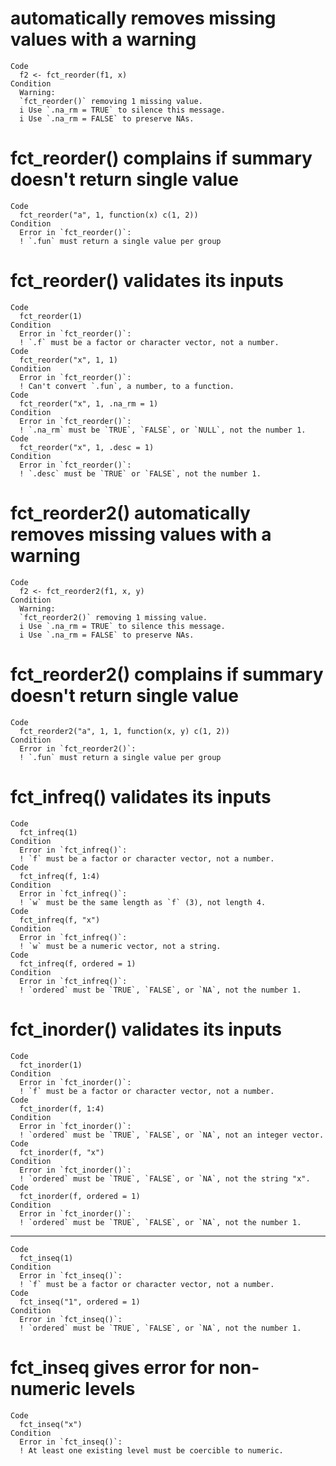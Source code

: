 # automatically removes missing values with a warning

    Code
      f2 <- fct_reorder(f1, x)
    Condition
      Warning:
      `fct_reorder()` removing 1 missing value.
      i Use `.na_rm = TRUE` to silence this message.
      i Use `.na_rm = FALSE` to preserve NAs.

# fct_reorder() complains if summary doesn't return single value

    Code
      fct_reorder("a", 1, function(x) c(1, 2))
    Condition
      Error in `fct_reorder()`:
      ! `.fun` must return a single value per group

# fct_reorder() validates its inputs

    Code
      fct_reorder(1)
    Condition
      Error in `fct_reorder()`:
      ! `.f` must be a factor or character vector, not a number.
    Code
      fct_reorder("x", 1, 1)
    Condition
      Error in `fct_reorder()`:
      ! Can't convert `.fun`, a number, to a function.
    Code
      fct_reorder("x", 1, .na_rm = 1)
    Condition
      Error in `fct_reorder()`:
      ! `.na_rm` must be `TRUE`, `FALSE`, or `NULL`, not the number 1.
    Code
      fct_reorder("x", 1, .desc = 1)
    Condition
      Error in `fct_reorder()`:
      ! `.desc` must be `TRUE` or `FALSE`, not the number 1.

# fct_reorder2() automatically removes missing values with a warning

    Code
      f2 <- fct_reorder2(f1, x, y)
    Condition
      Warning:
      `fct_reorder2()` removing 1 missing value.
      i Use `.na_rm = TRUE` to silence this message.
      i Use `.na_rm = FALSE` to preserve NAs.

# fct_reorder2() complains if summary doesn't return single value

    Code
      fct_reorder2("a", 1, 1, function(x, y) c(1, 2))
    Condition
      Error in `fct_reorder2()`:
      ! `.fun` must return a single value per group

# fct_infreq() validates its inputs

    Code
      fct_infreq(1)
    Condition
      Error in `fct_infreq()`:
      ! `f` must be a factor or character vector, not a number.
    Code
      fct_infreq(f, 1:4)
    Condition
      Error in `fct_infreq()`:
      ! `w` must be the same length as `f` (3), not length 4.
    Code
      fct_infreq(f, "x")
    Condition
      Error in `fct_infreq()`:
      ! `w` must be a numeric vector, not a string.
    Code
      fct_infreq(f, ordered = 1)
    Condition
      Error in `fct_infreq()`:
      ! `ordered` must be `TRUE`, `FALSE`, or `NA`, not the number 1.

# fct_inorder() validates its inputs

    Code
      fct_inorder(1)
    Condition
      Error in `fct_inorder()`:
      ! `f` must be a factor or character vector, not a number.
    Code
      fct_inorder(f, 1:4)
    Condition
      Error in `fct_inorder()`:
      ! `ordered` must be `TRUE`, `FALSE`, or `NA`, not an integer vector.
    Code
      fct_inorder(f, "x")
    Condition
      Error in `fct_inorder()`:
      ! `ordered` must be `TRUE`, `FALSE`, or `NA`, not the string "x".
    Code
      fct_inorder(f, ordered = 1)
    Condition
      Error in `fct_inorder()`:
      ! `ordered` must be `TRUE`, `FALSE`, or `NA`, not the number 1.

---

    Code
      fct_inseq(1)
    Condition
      Error in `fct_inseq()`:
      ! `f` must be a factor or character vector, not a number.
    Code
      fct_inseq("1", ordered = 1)
    Condition
      Error in `fct_inseq()`:
      ! `ordered` must be `TRUE`, `FALSE`, or `NA`, not the number 1.

# fct_inseq gives error for non-numeric levels

    Code
      fct_inseq("x")
    Condition
      Error in `fct_inseq()`:
      ! At least one existing level must be coercible to numeric.

